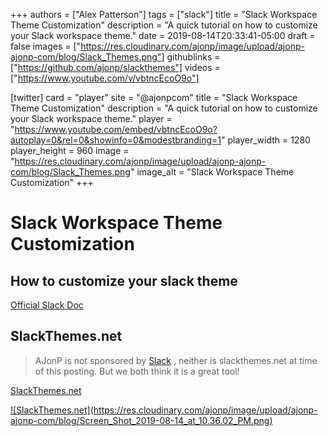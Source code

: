 +++
authors = ["Alex Patterson"]
tags = ["slack"]
title = "Slack Workspace Theme Customization"
description = "A quick tutorial on how to customize your Slack workspace theme."
date = 2019-08-14T20:33:41-05:00
draft = false
images = ["https://res.cloudinary.com/ajonp/image/upload/ajonp-ajonp-com/blog/Slack_Themes.png"]
githublinks = ["https://github.com/ajonp/slackthemes"]
videos = ["https://www.youtube.com/v/vbtncEcoO9o"]

[twitter]
  card = "player"
  site = "@ajonpcom"
  title = "Slack Workspace Theme Customization"
  description = "A quick tutorial on how to customize your Slack workspace theme."
  player = "https://www.youtube.com/embed/vbtncEcoO9o?autoplay=0&rel=0&showinfo=0&modestbranding=1"
  player_width = 1280
  player_height = 960
  image = "https://res.cloudinary.com/ajonp/image/upload/ajonp-ajonp-com/blog/Slack_Themes.png"
  image_alt = "Slack Workspace Theme Customization"
+++

# Slack Workspace Theme Customization

## How to customize your slack theme 

[Official Slack Doc](https://get.slack.help/hc/en-us/articles/205166337-Customize-your-Slack-theme)

## SlackThemes.net

> AJonP is not sponsored by <a href="https://slack.com/" target="_blank">Slack</a> , neither is slackthemes.net at time of this posting.
> But we both think it is a great tool!

[SlackThemes.net](https://slackthemes.net/#/myplanet)

<a href="https://slackthemes.net/#/myplanet" target="_blank">
![SlackThemes.net](https://res.cloudinary.com/ajonp/image/upload/ajonp-ajonp-com/blog/Screen_Shot_2019-08-14_at_10.36.02_PM.png)
</a>